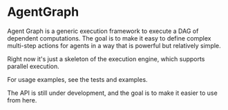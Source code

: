 # AgentGraph

Agent Graph is a generic execution framework to execute a DAG of dependent computations.  The goal
is to make it easy to define complex multi-step actions for agents in a way that is powerful but
relatively simple.

Right now it's just a skeleton of the execution engine, which supports parallel execution.

For usage examples, see the tests and examples.

The API is still under development, and the goal is to make it easier to use from here.

